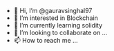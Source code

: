 - 👋 Hi, I’m @gauravsinghal97
- 👀 I’m interested in Blockchain
- 🌱 I’m currently learning solidity
- 💞️ I’m looking to collaborate on ...
- 📫 How to reach me ...

<!---
gauravsinghal97/gauravsinghal97 is a ✨ special ✨ repository because its `README.md` (this file) appears on your GitHub profile.
You can click the Preview link to take a look at your changes.
--->

